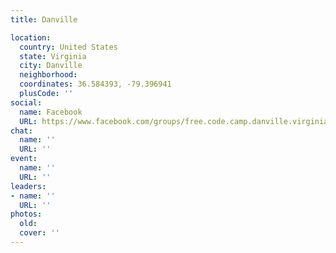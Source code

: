 ```yaml
---
title: Danville

location:
  country: United States
  state: Virginia
  city: Danville
  neighborhood: 
  coordinates: 36.584393, -79.396941
  plusCode: ''
social:
  name: Facebook
  URL: https://www.facebook.com/groups/free.code.camp.danville.virginia/
chat:
  name: ''
  URL: ''
event:
  name: ''
  URL: ''
leaders:
- name: ''
  URL: ''
photos:
  old: 
  cover: ''
---
```

